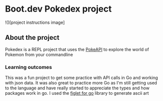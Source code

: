 # Boot.dev Pokedex project

!()[project instructions image]

## About the project

Pokedex is a REPL project that uses the [PokeAPI](https://pokeapi.co/docs) to explore the world of Pokemon from your commandline

### Learning outcomes

This was a fun project to get some practice with API calls in Go and working with json data. It was also great to practice more Go as I'm still getting used to the language and have really started to appreciate the types and how packages work in go. I used the [figlet for go]("https://github.com/mbndr/figlet4go") library to generate ascii art
